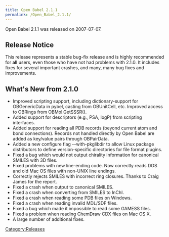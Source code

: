 ```yaml
---
title: Open Babel 2.1.1
permalink: /Open_Babel_2.1.1/
---
```


Open Babel 2.1.1 was released on 2007-07-07.

Release Notice
--------------

This release represents a stable bug-fix release and is highly recommended for **all** users, even those who have not had problems with 2.1.0. It includes fixes for several important crashes, and many, many bug fixes and improvements.

What's New from 2.1.0
---------------------

-   Improved scripting support, including dictionary-support for OBGenericData in pybel, casting from OBUnitCell, etc. Improved access to OBRings from OBMol.GetSSSR().
-   Added support for descriptors (e.g., PSA, logP) from scripting interfaces.
-   Added support for reading all PDB records (beyond current atom and bond connections). Records not handled directly by Open Babel are added as key/value pairs through OBPairData.
-   Added a new configure flag --with-pkglibdir to allow Linux package distributors to define version-specific directories for file format plugins.
-   Fixed a bug which would not output chirality information for canonical SMILES with 3D files.
-   Fixed problems with new line-ending code. Now correctly reads DOS and old Mac OS files with non-UNIX line endings.
-   Correctly rejects SMILES with incorrect ring closures. Thanks to Craig James for the report.
-   Fixed a crash when output to canonical SMILES.
-   Fixed a crash when converting from SMILES to InChI.
-   Fixed a crash when reading some PDB files on Windows.
-   Fixed a crash when reading invalid MDL/SDF files.
-   Fixed a bug which made it impossible to read some GAMESS files.
-   Fixed a problem when reading ChemDraw CDX files on Mac OS X.
-   A large number of additional fixes.

[Category:Releases](/Category:Releases "wikilink")
